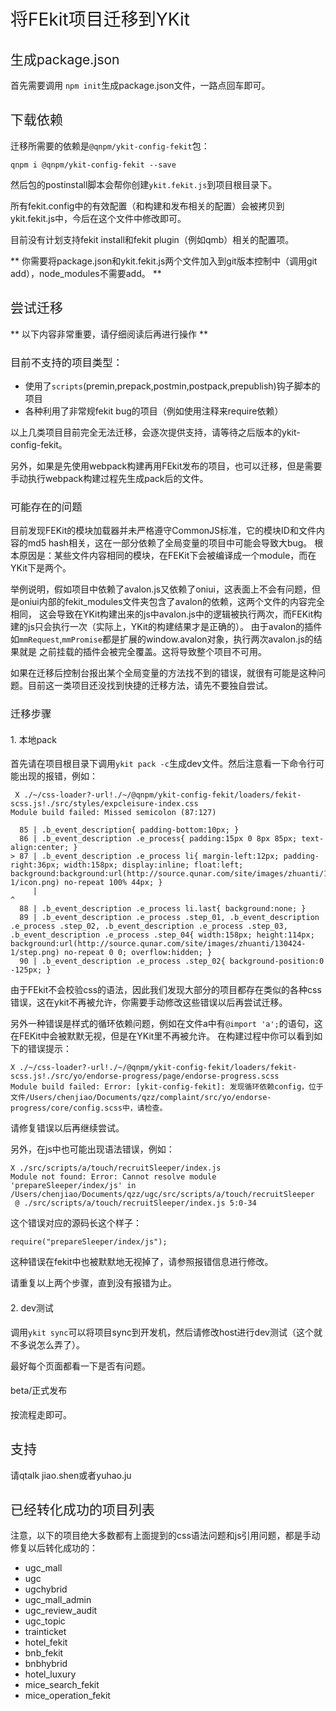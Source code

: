 <h1 style="font-weight: normal"> 将FEkit项目迁移到YKit </h1>

<h2 style="font-weight:normal"> 生成package.json </h2>

首先需要调用 `` npm init ``生成package.json文件，一路点回车即可。

<h2 style="font-weight: normal"> 下载依赖 </h2>

迁移所需要的依赖是`@qnpm/ykit-config-fekit`包：

```
qnpm i @qnpm/ykit-config-fekit --save
```

然后包的postinstall脚本会帮你创建`ykit.fekit.js`到项目根目录下。

所有fekit.config中的有效配置（和构建和发布相关的配置）会被拷贝到ykit.fekit.js中，今后在这个文件中修改即可。

目前没有计划支持fekit install和fekit plugin（例如qmb）相关的配置项。

** 你需要将package.json和ykit.fekit.js两个文件加入到git版本控制中（调用git add），node_modules不需要add。 **

<h2 style="font-weight: normal"> 尝试迁移 </h2>

** 以下内容非常重要，请仔细阅读后再进行操作 **

<h3 style="font-weight: normal"> 目前不支持的项目类型： </h3>

- 使用了`scripts`(premin,prepack,postmin,postpack,prepublish)钩子脚本的项目
- 各种利用了非常规fekit bug的项目（例如使用注释来require依赖）

以上几类项目目前完全无法迁移，会逐次提供支持，请等待之后版本的ykit-config-fekit。

另外，如果是先使用webpack构建再用FEkit发布的项目，也可以迁移，但是需要手动执行webpack构建过程先生成pack后的文件。

<h3 style="font-weight: normal"> 可能存在的问题 </h3>

目前发现FEKit的模块加载器并未严格遵守CommonJS标准，它的模块ID和文件内容的md5 hash相关，这在一部分依赖了全局变量的项目中可能会导致大bug。
根本原因是：某些文件内容相同的模块，在FEKit下会被编译成一个module，而在YKit下是两个。

举例说明，假如项目中依赖了avalon.js又依赖了oniui，这表面上不会有问题，但是oniui内部的fekit_modules文件夹包含了avalon的依赖，这两个文件的内容完全相同，
这会导致在YKit构建出来的js中avalon.js中的逻辑被执行两次，而FEKit构建的js只会执行一次（实际上，YKit的构建结果才是正确的）。
由于avalon的插件如`mmRequest`,`mmPromise`都是扩展的window.avalon对象，执行两次avalon.js的结果就是
之前挂载的插件会被完全覆盖。这将导致整个项目不可用。

如果在迁移后控制台报出某个全局变量的方法找不到的错误，就很有可能是这种问题。目前这一类项目还没找到快捷的迁移方法，请先不要独自尝试。

<h3 style="font-weight: normal"> 迁移步骤 </h3>

<h4 style="font-weight: normal"> 1. 本地pack </h4>

首先请在项目根目录下调用`ykit pack -c`生成dev文件。然后注意看一下命令行可能出现的报错，例如：

```
 X ./~/css-loader?-url!./~/@qnpm/ykit-config-fekit/loaders/fekit-scss.js!./src/styles/expcleisure-index.css
Module build failed: Missed semicolon (87:127)

  85 | .b_event_description{ padding-bottom:10px; }
  86 | .b_event_description .e_process{ padding:15px 0 8px 85px; text-align:center; }
> 87 | .b_event_description .e_process li{ margin-left:12px; padding-right:36px; width:158px; display:inline; float:left; background:background:url(http://source.qunar.com/site/images/zhuanti/130424-1/icon.png) no-repeat 100% 44px; }
     |                                                                                                                               ^
  88 | .b_event_description .e_process li.last{ background:none; }
  89 | .b_event_description .e_process .step_01, .b_event_description .e_process .step_02, .b_event_description .e_process .step_03, .b_event_description .e_process .step_04{ width:158px; height:114px; background:url(http://source.qunar.com/site/images/zhuanti/130424-1/step.png) no-repeat 0 0; overflow:hidden; }
  90 | .b_event_description .e_process .step_02{ background-position:0 -125px; }
```

由于FEkit不会校验css的语法，因此我们发现大部分的项目都存在类似的各种css错误，这在ykit不再被允许，你需要手动修改这些错误以后再尝试迁移。

另外一种错误是样式的循环依赖问题，例如在文件a中有`` @import 'a'; ``的语句，这在FEKit中会被默默无视，但是在YKit里不再被允许。
在构建过程中你可以看到如下的错误提示：

```
X ./~/css-loader?-url!./~/@qnpm/ykit-config-fekit/loaders/fekit-scss.js!./src/yo/endorse-progress/page/endorse-progress.scss
Module build failed: Error: [ykit-config-fekit]: 发现循环依赖config，位于文件/Users/chenjiao/Documents/qzz/complaint/src/yo/endorse-progress/core/config.scss中，请检查。
```

请修复错误以后再继续尝试。

另外，在js中也可能出现语法错误，例如：

```
X ./src/scripts/a/touch/recruitSleeper/index.js
Module not found: Error: Cannot resolve module 'prepareSleeper/index/js' in /Users/chenjiao/Documents/qzz/ugc/src/scripts/a/touch/recruitSleeper
 @ ./src/scripts/a/touch/recruitSleeper/index.js 5:0-34
```

这个错误对应的源码长这个样子：

```
require("prepareSleeper/index/js");
```

这种错误在fekit中也被默默地无视掉了，请参照报错信息进行修改。

请重复以上两个步骤，直到没有报错为止。

<h4 style="font-weight: normal"> 2. dev测试 </h4>

调用``ykit sync``可以将项目sync到开发机，然后请修改host进行dev测试（这个就不多说怎么弄了）。

最好每个页面都看一下是否有问题。

<h4 style="font-weight: normal"> beta/正式发布 </h4>

按流程走即可。

<h2 style="font-weight: normal"> 支持 </h2>

请qtalk jiao.shen或者yuhao.ju

<h2 style="font-weight: normal"> 已经转化成功的项目列表 </h2>

注意，以下的项目绝大多数都有上面提到的css语法问题和js引用问题，都是手动修复以后转化成功的：

- ugc_mall
- ugc
- ugchybrid
- ugc_mall_admin
- ugc_review_audit
- ugc_topic
- trainticket
- hotel_fekit
- bnb_fekit
- bnbhybrid
- hotel_luxury
- mice_search_fekit
- mice_operation_fekit
